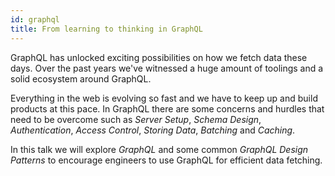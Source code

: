 ```yaml
---
id: graphql
title: From learning to thinking in GraphQL
---
```


GraphQL has unlocked exciting possibilities on how we fetch data these days. Over the past years we've witnessed a huge amount of toolings and a solid ecosystem around GraphQL.

Everything in the web is evolving so fast and we have to keep up and build products at this pace. In GraphQL there are some concerns and hurdles that need to be overcome such as _Server Setup_, _Schema Design_, _Authentication_, _Access Control_, _Storing Data_, _Batching_ and _Caching_.

In this talk we will explore _GraphQL_ and some common _GraphQL Design Patterns_ to encourage engineers to use GraphQL for efficient data fetching.
